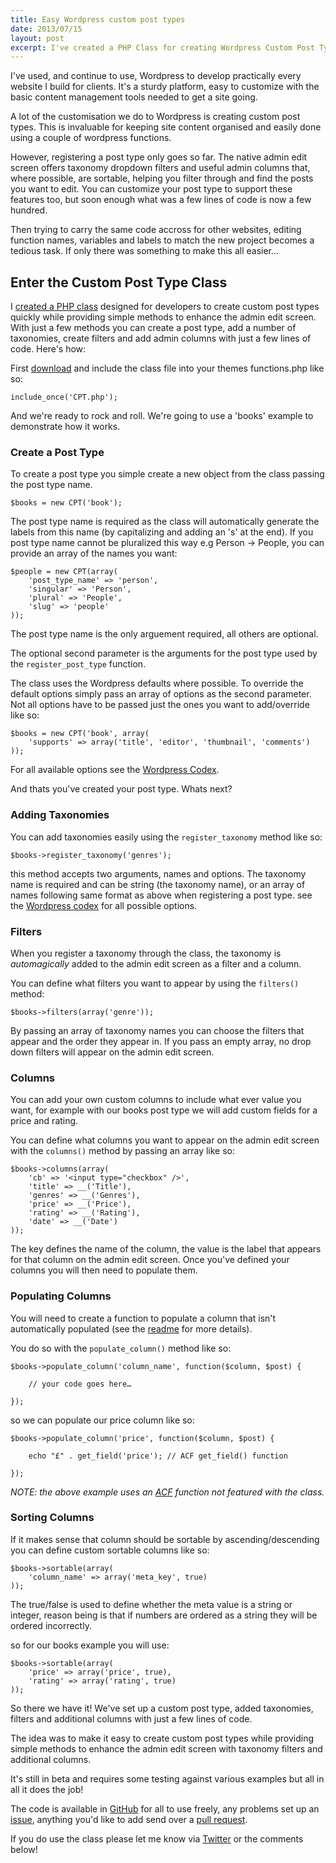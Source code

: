 ```yaml
---
title: Easy Wordpress custom post types
date: 2013/07/15
layout: post
excerpt: I've created a PHP Class for creating Wordpress Custom Post Types quickly and easily.
---
```


I've used, and continue to use, Wordpress to develop practically every website I build for clients. It's a sturdy platform, easy to customize with the basic content management tools needed to get a site going.

A lot of the customisation we do to Wordpress is creating custom post types. This is invaluable for keeping site content organised and easily done using a couple of wordpress functions.

However, registering a post type only goes so far. The native admin edit screen offers taxonomy dropdown filters and useful admin columns that, where possible, are sortable, helping you filter through and find the posts you want to edit. You can customize your post type to support these features too, but soon enough what was a few lines of code is now a few hundred.

Then trying to carry the same code accross for other websites, editing function names, variables and labels to match the new project becomes a tedious task. If only there was something to make this all easier...

## Enter the Custom Post Type Class

I [created a PHP class](http://github.com/jjgrainger/wp-custom-post-type-class) designed for developers to create custom post types quickly while providing simple methods to enhance the admin edit screen. With just a few methods you can create a post type, add a number of taxonomies, create filters and add admin columns with just a few lines of code. Here's how:


First [download](http://github.com/jjgrainger/wp-custom-post-type-class) and include the class file into your themes functions.php like so:

```php?start_inline=true
include_once('CPT.php');
```

And we're ready to rock and roll. We're going to use a 'books' example to demonstrate how it works.

### Create a Post Type

To create a post type you simple create a new object from the class passing the post type name.

```php?start_inline=true
$books = new CPT('book');
```

The post type name is required as the class will automatically generate the labels from this name (by capitalizing and adding an 's' at the end). If you post type name cannot be pluralized this way e.g Person -> People, you can provide an array of the names you want:

```php?start_inline=true
$people = new CPT(array(
    'post_type_name' => 'person',
    'singular' => 'Person',
    'plural' => 'People',
    'slug' => 'people'
));
```

The post type name is the only arguement required, all others are optional.

The optional second parameter is the arguments for the post type used by the `register_post_type` function.

The class uses the Wordpress defaults where possible. To override the default options simply pass an array of options as the second parameter. Not all options have to be passed just the ones you want to add/override like so:

```php?start_inline=true
$books = new CPT('book', array(
    'supports' => array('title', 'editor', 'thumbnail', 'comments')
));
```

For all available options see the [Wordpress Codex](http://codex.wordpress.org/Function_Reference/register_post_type#Parameters).

And thats you've created your post type. Whats next?

### Adding Taxonomies

You can add taxonomies easily using the `register_taxonomy` method like so:

```php?start_inline=true
$books->register_taxonomy('genres');
```

this method accepts two arguments, names and options. The taxonomy name is required and can be string (the taxonomy name), or an array of names following same format as above when registering a post type. see the [Wordpress codex](http://codex.wordpress.org/Function_Reference/register_taxonomy#Parameters) for all possible options.


### Filters

When you register a taxonomy through the class, the taxonomy is *automagically* added to the admin edit screen as a filter and a column.

You can define what filters you want to appear by using the `filters()` method:

```php?start_inline=true
$books->filters(array('genre'));
```

By passing an array of taxonomy names you can choose the filters that appear and the order they appear in. If you pass an empty array, no drop down filters will appear on the admin edit screen.


### Columns

You can add your own custom columns to include what ever value you want, for example with our books post type we will add custom fields for a price and rating.

You can define what columns you want to appear on the admin edit screen with the `columns()` method by passing an array like so:

```php?start_inline=true
$books->columns(array(
    'cb' => '<input type="checkbox" />',
    'title' => __('Title'),
    'genres' => __('Genres'),
    'price' => __('Price'),
    'rating' => __('Rating'),
    'date' => __('Date')
));
```

The key defines the name of the column, the value is the label that appears for that column on the admin edit screen. Once you've defined your columns you will then need to populate them.

### Populating Columns

You will need to create a function to populate a column that isn't automatically populated (see the [readme](https://github.com/jjgrainger/wp-custom-post-type-class) for more details).

You do so with the `populate_column()` method like so:

```php?start_inline=true
$books->populate_column('column_name', function($column, $post) {

    // your code goes here…

});
```

so we can populate our price column like so:

```php?start_inline=true
$books->populate_column('price', function($column, $post) {

    echo "£" . get_field('price'); // ACF get_field() function

});
```

*NOTE: the above example uses an [ACF](http://www.advancedcustomfields.com) function not featured with the class.*

### Sorting Columns

If it makes sense that column should be sortable by ascending/descending you can define custom sortable columns like so:

```php?start_inline=true
$books->sortable(array(
    'column_name' => array('meta_key', true)
));
```

The true/false is used to define whether the meta value is a string or integer, reason being is that if numbers are ordered as a string they will be ordered incorrectly.

so for our books example you will use:

```php?start_inline=true
$books->sortable(array(
    'price' => array('price', true),
    'rating' => array('rating', true)
));
```

So there we have it! We've set up a custom post type, added taxonomies, filters and additional columns with just a few lines of code.


The idea was to make it easy to create custom post types while providing simple methods to enhance the admin edit screen with taxonomy filters and additional columns.

It's still in beta and requires some testing against various examples but all in all it does the job!

The code is available in [GitHub](https://github.com/jjgrainger/wp-custom-post-type-class) for all to use freely, any problems set up an [issue](https://github.com/jjgrainger/wp-custom-post-type-class/issues), anything you'd like to add send over a [pull request](https://github.com/jjgrainger/wp-custom-post-type-class/pulls).

If you do use the class please let me know via [Twitter](http://www.twitter.com/jjgrainger) or the comments below!
